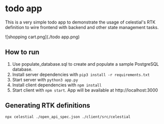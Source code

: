 # todo app

This is a very simple todo app to demonstrate the usage of celestial's RTK definition to wire frontend with backend and other state management tasks.

![shopping cart.png](./todo app.png)

## How to run

1. Use populate_database.sql to create and populate a sample PostgreSQL database.
2. Install server dependencies with ```pip3 install -r requirements.txt```
3. Start server with ```python3 app.py```
3. Install client dependencies with ```npm install```
4. Start client with ```npm start```. App will be available at http://localhost:3000

## Generating RTK definitions
`npx celestial ./open_api_spec.json ./client/src/celestial`

